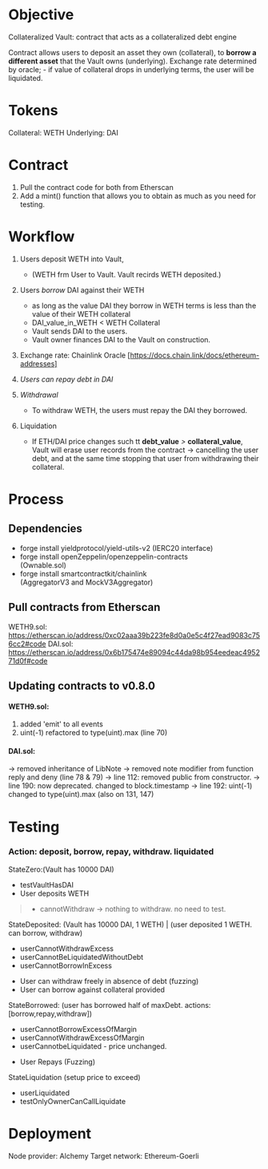 # Objective
Collateralized Vault: contract that acts as a collateralized debt engine

Contract allows users to deposit an asset they own (collateral), 
to **borrow a different asset**  that the Vault owns (underlying). 
Exchange rate determined by oracle;
    - if value of collateral drops in underlying terms, the user will be liquidated.

# Tokens
Collateral: WETH
Underlying: DAI

# Contract
1. Pull the contract code for both from Etherscan
2. Add a mint() function that allows you to obtain as much as you need for testing.

# Workflow
1. Users deposit WETH into Vault, 
    - (WETH frm User to Vault. Vault recirds WETH deposited.)

2. Users *borrow* DAI against their WETH
    - as long as the value DAI they borrow in WETH terms is less than the value of their WETH collateral
    - DAI_value_in_WETH < WETH Collateral
    - Vault sends DAI to the users.
    - Vault owner finances DAI to the Vault on construction.

3. Exchange rate: Chainlink Oracle [https://docs.chain.link/docs/ethereum-addresses]

4. *Users can repay debt in DAI*

5. *Withdrawal* 
    - To withdraw WETH, the users must repay the DAI they borrowed.

6. Liquidation
    - If ETH/DAI price changes such tt **debt_value** *>* **collateral_value**, 
    Vault will erase user records from the contract -> cancelling the user debt, and at the same time stopping that user from withdrawing their collateral.

# Process
## Dependencies
- forge install yieldprotocol/yield-utils-v2
    (IERC20 interface)
- forge install openZeppelin/openzeppelin-contracts  
    (Ownable.sol)
- forge install smartcontractkit/chainlink  
    (AggregatorV3 and MockV3Aggregator)

## Pull contracts from Etherscan
WETH9.sol: https://etherscan.io/address/0xc02aaa39b223fe8d0a0e5c4f27ead9083c756cc2#code
DAI.sol: https://etherscan.io/address/0x6b175474e89094c44da98b954eedeac495271d0f#code

## Updating contracts to v0.8.0 
#### WETH9.sol: 
1. added 'emit' to all events 
2. uint(-1) refactored to type(uint).max (line 70) 

#### DAI.sol:
-> removed inheritance of LibNote 
-> removed note modifier from function reply and deny (line 78 & 79) 
-> line 112: removed public from constructor. 
-> line 190: now deprecated. changed to block.timestamp 
-> line 192: uint(-1) changed to type(uint).max (also on 131, 147)


# Testing 
### Action: deposit, borrow, repay, withdraw. liquidated
StateZero:(Vault has 10000 DAI)
+ testVaultHasDAI
+ User deposits WETH 
> - cannotWithdraw -> nothing to withdraw. no need to test.

StateDeposited: (Vault has 10000 DAI, 1 WETH) | (user deposited 1 WETH. can borrow, withdraw)
- userCannotWithdrawExcess
- userCannotBeLiquidatedWithoutDebt 
- userCannotBorrowInExcess
+ User can withdraw freely in absence of debt (fuzzing)
+ User can borrow against collateral provided

StateBorrowed: (user has borrowed half of maxDebt. actions:[borrow,repay,withdraw])
- userCannotBorrowExcessOfMargin
- userCannotWithdrawExcessOfMargin
- userCannotbeLiquidated  - price unchanged.
+ User Repays (Fuzzing)

StateLiquidation (setup price to exceed)
+ userLiquidated 
+ testOnlyOwnerCanCallLiquidate










# Deployment
Node provider:        Alchemy
Target network:       Ethereum-Goerli